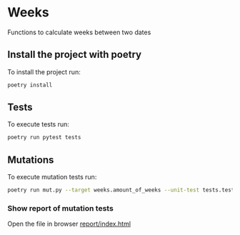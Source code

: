 # Weeks
Functions to calculate weeks between two dates

## Install the project with poetry
To install the project run:
```sh
poetry install
```

## Tests
To execute tests run:
```sh
poetry run pytest tests
```

## Mutations
To execute mutation tests run:
```sh
poetry run mut.py --target weeks.amount_of_weeks --unit-test tests.test_amount_of_weeks --runner pytest --show-mutants --colored-output --report-html report
```

### Show report of mutation tests
Open the file in browser [report/index.html](report/index.html)
